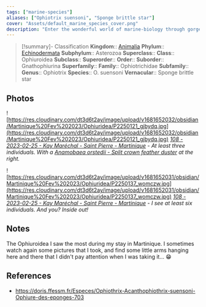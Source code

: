 ```yaml
---
tags: ["marine-species"]
aliases: ["Ophiotrix suensoni", "Sponge brittle star"]
cover: "Assets/default_marine_species_cover.png"
description: "Enter the wonderful world of marine-biology through gorgeous underwater pictures of marine animals. Ophiuroidea are commonly called brittle stars and are animals that belongs to the Echinodermata phylum, looks like a sea star."
---
```

> [!summary]- Classification
**Kingdom**:: [Animalia](Animalia.md)
**Phylum**:: [Echinodermata](Echinodermata.md)
**Subphylum**:: Asterozoa
**Superclass**::
**Class**:: Ophiuroidea
**Subclass**::
**Superorder**::
**Order**:: 
**Suborder**:: Gnathophiurina
**Superfamily**::
**Family**:: Ophiotrichidae
**Subfamily**::
**Genus**:: Ophiotrix
**Species**:: O. suensoni
**Vernacular**:: Sponge brittle star

## Photos
![https://res.cloudinary.com/dt3d6t2ay/image/upload/v1681652032/obsidian/Martinique%20Fev%202023/Ophiuridea/P2250121_gjbydq.jpg](https://res.cloudinary.com/dt3d6t2ay/image/upload/v1681652032/obsidian/Martinique%20Fev%202023/Ophiuridea/P2250121_gjbydq.jpg)
*[108 - 2023-02-25 - Kay Maréchal - Saint Pierre - Martinique](108%20-%202023-02-25%20-%20Kay%20Maréchal%20-%20Saint%20Pierre%20-%20Martinique.md) - At least three individuals. With a [Anamobaea orstedii - Split crown feather duster](Anamobaea%20orstedii%20-%20Split%20crown%20feather%20duster.md) at the right.*

![https://res.cloudinary.com/dt3d6t2ay/image/upload/v1681652031/obsidian/Martinique%20Fev%202023/Ophiuridea/P2250137_womczw.jpg](https://res.cloudinary.com/dt3d6t2ay/image/upload/v1681652031/obsidian/Martinique%20Fev%202023/Ophiuridea/P2250137_womczw.jpg)
*[108 - 2023-02-25 - Kay Maréchal - Saint Pierre - Martinique](108%20-%202023-02-25%20-%20Kay%20Maréchal%20-%20Saint%20Pierre%20-%20Martinique.md) - I see at least six individuals. And you? Inside out!*

## Notes
The Ophiuroidea I saw the most during my stay in Martinique. I sometimes watch again some pictures that I took, and find some little arms hanging here and there that I didn't pay attention when I was taking it... 😁

## References
- https://doris.ffessm.fr/Especes/Ophiothrix-Acanthophiothrix-suensoni-Ophiure-des-eponges-703